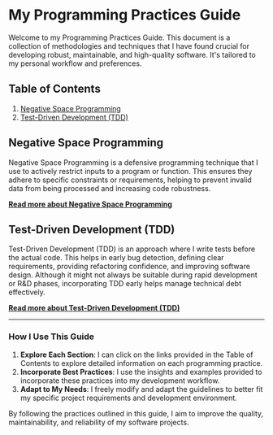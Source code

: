 # My Programming Practices Guide

Welcome to my Programming Practices Guide. This document is a collection of methodologies and techniques that I have found crucial for developing robust, maintainable, and high-quality software. It's tailored to my personal workflow and preferences.

## Table of Contents

1. [Negative Space Programming](#negative-space-programming)
2. [Test-Driven Development (TDD)](#test-driven-development-tdd)

## Negative Space Programming

Negative Space Programming is a defensive programming technique that I use to actively restrict inputs to a program or function. This ensures they adhere to specific constraints or requirements, helping to prevent invalid data from being processed and increasing code robustness.

**[Read more about Negative Space Programming](negative_space_programming.md)**

## Test-Driven Development (TDD)

Test-Driven Development (TDD) is an approach where I write tests before the actual code. This helps in early bug detection, defining clear requirements, providing refactoring confidence, and improving software design. Although it might not always be suitable during rapid development or R&D phases, incorporating TDD early helps manage technical debt effectively.

**[Read more about Test-Driven Development (TDD)](test_driven_development.md)**

---

### How I Use This Guide

1. **Explore Each Section**: I can click on the links provided in the Table of Contents to explore detailed information on each programming practice.
2. **Incorporate Best Practices**: I use the insights and examples provided to incorporate these practices into my development workflow.
3. **Adapt to My Needs**: I freely modify and adapt the guidelines to better fit my specific project requirements and development environment.

By following the practices outlined in this guide, I aim to improve the quality, maintainability, and reliability of my software projects.
